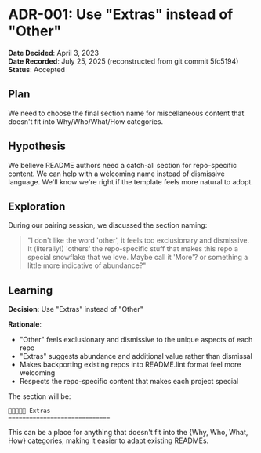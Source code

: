 # ADR-001: Use "Extras" instead of "Other"

**Date Decided**: April 3, 2023  
**Date Recorded**: July 25, 2025 (reconstructed from git commit 5fc5194)  
**Status**: Accepted

## Plan
We need to choose the final section name for miscellaneous content that doesn't fit into Why/Who/What/How categories.

## Hypothesis
We believe README authors need a catch-all section for repo-specific content. We can help with a welcoming name instead of dismissive language. We'll know we're right if the template feels more natural to adopt.

## Exploration
During our pairing session, we discussed the section naming:

> "I don't like the word 'other', it feels too exclusionary and dismissive. It (literally!) 'others' the repo-specific stuff that makes this repo a special snowflake that we love. Maybe call it 'More'? or something a little more indicative of abundance?"

## Learning
**Decision**: Use "Extras" instead of "Other"

**Rationale**: 
- "Other" feels exclusionary and dismissive to the unique aspects of each repo
- "Extras" suggests abundance and additional value rather than dismissal  
- Makes backporting existing repos into README.lint format feel more welcoming
- Respects the repo-specific content that makes each project special

The section will be:
```
🌌🌌🌌🌌🌌 Extras
=============================
```

This can be a place for anything that doesn't fit into the {Why, Who, What, How} categories, making it easier to adapt existing READMEs.